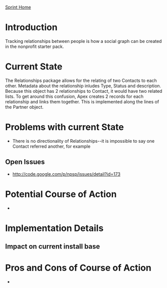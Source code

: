 [Sprint Home](DeveloperSprintSummer2010.md)

# Introduction #
Tracking relationships between people is how a social graph can be created in the nonprofit starter pack.

# Current State #
The Relationships package allows for the relating of two Contacts to each other. Metadata about the relationship inludes Type, Status and description. Because this object has 2 relationships to Contact, it would have two related lists. To get around this confusion, Apex creates 2 records for each relationship and links them together. This is implemented along the lines of the Partner object.

# Problems with current State #

  * There is no directionality of Relationships--it is impossible to say one Contact referred another, for example

## Open Issues ##
  * http://code.google.com/p/npsp/issues/detail?id=173

# Potential Course of Action #

  * 

# Implementation Details #
## Impact on current install base ##

# Pros and Cons of Course of Action #

  * 